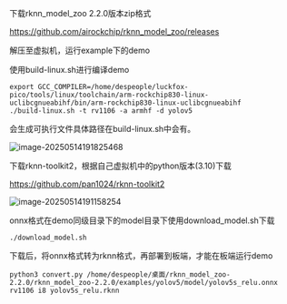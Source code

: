 下载rknn_model_zoo 2.2.0版本zip格式

https://github.com/airockchip/rknn_model_zoo/releases

解压至虚拟机，运行example下的demo

使用build-linux.sh进行编译demo

```
export GCC_COMPILER=/home/despeople/luckfox-pico/tools/linux/toolchain/arm-rockchip830-linux-uclibcgnueabihf/bin/arm-rockchip830-linux-uclibcgnueabihf
./build-linux.sh -t rv1106 -a armhf -d yolov5
```

会生成可执行文件具体路径在build-linux.sh中会有。

![image-20250514191825468](C:\Users\Administrator\AppData\Roaming\Typora\typora-user-images\image-20250514191825468.png)

下载rknn-toolkit2，根据自己虚拟机中的python版本(3.10)下载

https://github.com/pan1024/rknn-toolkit2

![image-20250514191158254](C:\Users\Administrator\AppData\Roaming\Typora\typora-user-images\image-20250514191158254.png)

onnx格式在demo同级目录下的model目录下使用download_model.sh下载

```
./download_model.sh
```

下载后，将onnx格式转为rknn格式，再部署到板端，才能在板端运行demo

```
python3 convert.py /home/despeople/桌面/rknn_model_zoo-2.2.0/rknn_model_zoo-2.2.0/examples/yolov5/model/yolov5s_relu.onnx rv1106 i8 yolov5s_relu.rknn
```

